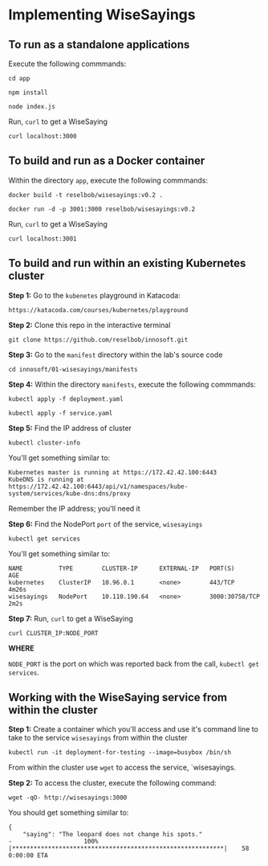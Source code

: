 # Implementing WiseSayings

## To run as a standalone applications

Execute the following commmands:

`cd app`

`npm install`

`node index.js`

Run, `curl` to get a WiseSaying

`curl localhost:3000`

## To build and run as a Docker container

Within the directory `app`, execute the following commmands:

`docker build -t reselbob/wisesayings:v0.2 .`

`docker run -d -p 3001:3000 reselbob/wisesayings:v0.2`

Run, `curl` to get a WiseSaying

`curl localhost:3001`

## To build and run within an existing Kubernetes cluster

**Step 1:** Go to the `kubenetes` playground in Katacoda:

`https://katacoda.com/courses/kubernetes/playground`

**Step 2:** Clone this repo in the interactive terminal

`git clone https://github.com/reselbob/innosoft.git`

**Step 3:** Go to the `manifest` directory within the lab's source code

`cd innosoft/01-wisesayings/manifests`

**Step 4:** Within the directory `manifests`, execute the following commmands:

`kubectl apply -f deployment.yaml`

`kubectl apply -f service.yaml`

**Step 5:** Find the IP address of cluster 

`kubectl cluster-info`

You'll get something similar to:

```text
Kubernetes master is running at https://172.42.42.100:6443
KubeDNS is running at https://172.42.42.100:6443/api/v1/namespaces/kube-system/services/kube-dns:dns/proxy
```

Remember the IP address; you'll need it

**Step 6:** Find the NodePort `port` of the service, `wisesayings`

`kubectl get services`

You'll get something similar to:

```text
NAME          TYPE        CLUSTER-IP      EXTERNAL-IP   PORT(S)          AGE
kubernetes    ClusterIP   10.96.0.1       <none>        443/TCP          4m26s
wisesayings   NodePort    10.110.190.64   <none>        3000:30758/TCP   2m2s
```

**Step 7:** Run, `curl` to get a WiseSaying

`curl CLUSTER_IP:NODE_PORT`

**WHERE**

`NODE_PORT` is the port on which was reported back from the call, `kubectl get services`.

## Working with the WiseSaying service from within the cluster

**Step 1:** Create a container which you'll access and use it's command line to take to the service `wisesayings` from
within the cluster

`kubectl run -it deployment-for-testing --image=busybox /bin/sh`

From within the cluster use `wget` to access the service, `wisesayings.

**Step 2:** To access the cluster, execute the following command:

`wget -qO- http://wisesayings:3000`

You should get something similar to:
```text
{
    "saying": "The leopard does not change his spots."
-                    100% |***********************************************************|    58  0:00:00 ETA
```